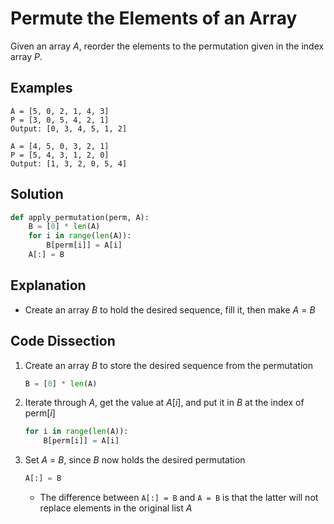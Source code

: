 # Permute the Elements of an Array
Given an array _A_, reorder the elements to the permutation given in the index array _P_.

## Examples
```
A = [5, 0, 2, 1, 4, 3]
P = [3, 0, 5, 4, 2, 1]
Output: [0, 3, 4, 5, 1, 2]

A = [4, 5, 0, 3, 2, 1]
P = [5, 4, 3, 1, 2, 0]
Output: [1, 3, 2, 0, 5, 4]
```

## Solution
```python
def apply_permutation(perm, A):
    B = [0] * len(A)
    for i in range(len(A)):
        B[perm[i]] = A[i]
    A[:] = B
```

## Explanation
* Create an array _B_ to hold the desired sequence, fill it, then make _A_ = _B_

## Code Dissection
1. Create an array _B_ to store the desired sequence from the permutation
    ```python
    B = [0] * len(A)
    ```
2. Iterate through _A_, get the value at _A_[_i_], and put it in _B_ at the index of perm[_i_]
    ```python
    for i in range(len(A)):
        B[perm[i]] = A[i]
    ```
3. Set _A_ = _B_, since _B_ now holds the desired permutation
    ```python
    A[:] = B
    ```
    * The difference between `A[:] = B` and `A = B` is that the latter will not replace elements in the original list _A_